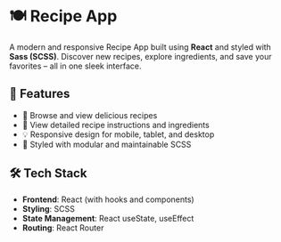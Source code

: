 # 🍽️ Recipe App

A modern and responsive Recipe App built using **React** and styled with **Sass (SCSS)**. Discover new recipes, explore ingredients, and save your favorites – all in one sleek interface.

## 🚀 Features

- 📖 Browse and view delicious recipes
- 🧾 View detailed recipe instructions and ingredients
- 💡 Responsive design for mobile, tablet, and desktop
- 🎨 Styled with modular and maintainable SCSS

## 🛠️ Tech Stack

- **Frontend**: React (with hooks and components)
- **Styling**: SCSS
- **State Management**: React useState, useEffect
- **Routing**: React Router
